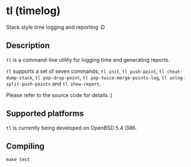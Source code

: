# tl (timelog)

Stack style time logging and reporting :D

## Description

`tl` is a command-line utility for logging time and generating reports.

`tl` supports a set of seven commands; `tl init`, `tl push-point`,
`tl cheat-dump-stack`, `tl pop-drop-point`, `tl pop-twice-merge-points-log`,
`tl unlog-split-push-points` and `tl show-report`.

Please refer to the source code for details :)

## Supported platforms

`tl` is currently being developed on OpenBSD 5.4 i386.

## Compiling

```
make test
```
